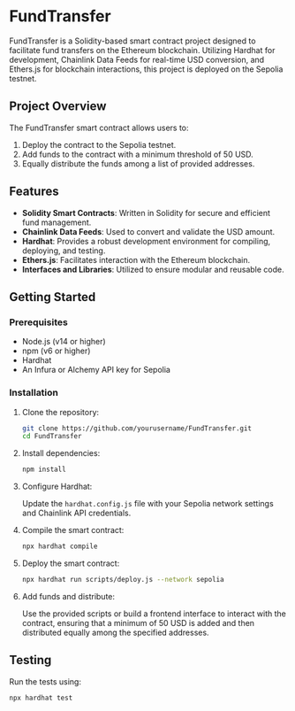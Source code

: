 # FundTransfer

FundTransfer is a Solidity-based smart contract project designed to facilitate fund transfers on the Ethereum blockchain. Utilizing Hardhat for development, Chainlink Data Feeds for real-time USD conversion, and Ethers.js for blockchain interactions, this project is deployed on the Sepolia testnet.

## Project Overview

The FundTransfer smart contract allows users to:

1. Deploy the contract to the Sepolia testnet.
2. Add funds to the contract with a minimum threshold of 50 USD.
3. Equally distribute the funds among a list of provided addresses.

## Features

-   **Solidity Smart Contracts**: Written in Solidity for secure and efficient fund management.
-   **Chainlink Data Feeds**: Used to convert and validate the USD amount.
-   **Hardhat**: Provides a robust development environment for compiling, deploying, and testing.
-   **Ethers.js**: Facilitates interaction with the Ethereum blockchain.
-   **Interfaces and Libraries**: Utilized to ensure modular and reusable code.

## Getting Started

### Prerequisites

-   Node.js (v14 or higher)
-   npm (v6 or higher)
-   Hardhat
-   An Infura or Alchemy API key for Sepolia

### Installation

1. Clone the repository:

    ```sh
    git clone https://github.com/yourusername/FundTransfer.git
    cd FundTransfer
    ```

2. Install dependencies:

    ```sh
    npm install
    ```

3. Configure Hardhat:

    Update the `hardhat.config.js` file with your Sepolia network settings and Chainlink API credentials.

4. Compile the smart contract:

    ```sh
    npx hardhat compile
    ```

5. Deploy the smart contract:

    ```sh
    npx hardhat run scripts/deploy.js --network sepolia
    ```

6. Add funds and distribute:

    Use the provided scripts or build a frontend interface to interact with the contract, ensuring that a minimum of 50 USD is added and then distributed equally among the specified addresses.

## Testing

Run the tests using:

```sh
npx hardhat test
```

